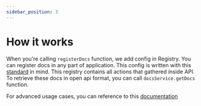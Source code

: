 ```yaml
---
sidebar_position: 3
---
```


# How it works

When you're calling `registerDocs` function, we add config in Registry. You can register docs in any part of application.
This config is written with this [standard](https://github.com/OAI/OpenAPI-Specification/blob/main/versions/3.1.0.md#serverObject) in mind.
This registry contains all actions that gathered inside API. To retrieve these docs in open api format, you can call `docsService.getDocs` function.

For advanced usage cases, you can reference to this [documentation](https://github.com/asteasolutions/zod-to-openapi)